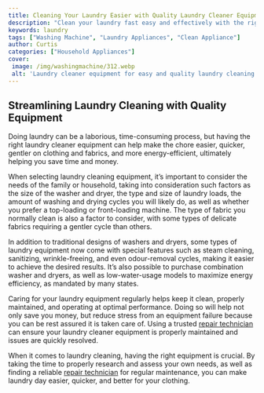 ```yaml
---
title: Cleaning Your Laundry Easier with Quality Laundry Cleaner Equipment
description: "Clean your laundry fast easy and effectively with the right laundry cleaning equipment Learn different tips and tricks to make washing clothes simpler and more efficient"
keywords: laundry
tags: ["Washing Machine", "Laundry Appliances", "Clean Appliance"]
author: Curtis
categories: ["Household Appliances"]
cover: 
 image: /img/washingmachine/312.webp
 alt: 'Laundry cleaner equipment for easy and quality laundry cleaning'
---
```

## Streamlining Laundry Cleaning with Quality Equipment
Doing laundry can be a laborious, time-consuming process, but having the right laundry cleaner equipment can help make the chore easier, quicker, gentler on clothing and fabrics, and more energy-efficient, ultimately helping you save time and money.

When selecting laundry cleaning equipment, it’s important to consider the needs of the family or household, taking into consideration such factors as the size of the washer and dryer, the type and size of laundry loads, the amount of washing and drying cycles you will likely do, as well as whether you prefer a top-loading or front-loading machine. The type of fabric you normally clean is also a factor to consider, with some types of delicate fabrics requiring a gentler cycle than others. 

In addition to traditional designs of washers and dryers, some types of laundry equipment now come with special features such as steam cleaning, sanitizing, wrinkle-freeing, and even odour-removal cycles, making it easier to achieve the desired results. It’s also possible to purchase combination washer and dryers, as well as low-water-usage models to maximize energy efficiency, as mandated by many states. 

Caring for your laundry equipment regularly helps keep it clean, properly maintained, and operating at optimal performance. Doing so will help not only save you money, but reduce stress from an equipment failure because you can be rest assured it is taken care of. Using a trusted [repair technician](./pages/appliance-repair-technicians.html) can ensure your laundry cleaner equipment is properly maintained and issues are quickly resolved.

When it comes to laundry cleaning, having the right equipment is crucial. By taking the time to properly research and assess your own needs, as well as finding a reliable [repair technician](./pages/appliance-repair-technicians.html) for regular maintenance, you can make laundry day easier, quicker, and better for your clothing.
